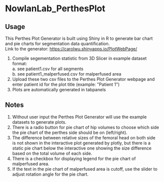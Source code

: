 # NowlanLab_PerthesPlot
## Usage
This Perthes Plot Generator is built using Shiny in R to generate bar chart and pie charts for segmentation data quantification. <br />
Link to the generator: https://carolwu.shinyapps.io/PlotWebPage/ <br />
1. Compile segementation statistic from 3D Slicer in example dataset format: <br />
   a. see patient1.csv for all segments  <br />
   b. see patient1_malperfused.csv for malperfused area  <br />
2. Upload these two csv files to the Perthes Plot Generator webpage and enter patient id for the plot title (example: "Patient 1")  <br />
3. Plots are automatically generated in tabpanels <br />
## Notes
1. Without user input the Perthes Plot Generator will use the example datasets to generate plots.  <br />
2. There is a radio button for pie chart of hip volumes to choose which side the pie chart of the perthes side should be on (left/right).<br />
3. The difference between relative sizes of the femoral head on both side is not shown in the interactive plot generated by plotly, but there is a static pie chart below the interactive one showing the size difference based on the total volume of each side. <br />
4. There is a checkbox for displaying legend for the pie chart of malperfused area. <br />
5. If the text in the pie chart of malperfused area is cutoff, use the slider to adjust rotation angle for the pie chart. <br />

